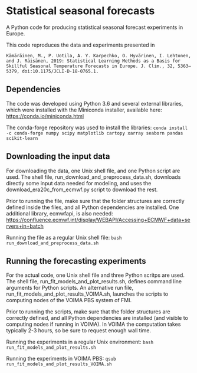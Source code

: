 # Statistical seasonal forecasts
A Python code for producing statistical seasonal forecast experiments in Europe.

This code reproduces the data and experiments presented in 

`Kämäräinen, M., P. Uotila, A. Y. Karpechko, O. Hyvärinen, I. Lehtonen, and J. Räisänen, 2019: Statistical Learning Methods as a Basis for Skillful Seasonal Temperature Forecasts in Europe. J. Clim., 32, 5363–5379, doi:10.1175/JCLI-D-18-0765.1.`

## Dependencies
The code was developed using Python 3.6 and several external libraries,
which were installed with the Miniconda installer, available here:
https://conda.io/miniconda.html

The conda-forge repository was used to install the libraries:
`conda install -c conda-forge numpy scipy matplotlib cartopy xarray seaborn pandas scikit-learn`

## Downloading the input data  
For downloading the data, one Unix shell file, and one Python script are used.
The shell file, run_download_and_preprocess_data.sh, downloads directly some input data 
needed for modeling, and uses the download_era20c_from_ecmwf.py script to download the rest.

Prior to running the file, make sure that the folder structures are correctly defined inside 
the files, and all Python dependencies are installed. One additional library, ecmwfapi, 
is also needed:
https://confluence.ecmwf.int/display/WEBAPI/Accessing+ECMWF+data+servers+in+batch

Running the file as a regular Unix shell file:
`bash run_download_and_preprocess_data.sh`

## Running the forecasting experiments
For the actual code, one Unix shell file and three Python scritps are used.
The shell file, run_fit_models_and_plot_results.sh, defines command line arguments 
for Python scripts. An alternative run file, run_fit_models_and_plot_results_VOIMA.sh, 
launches the scripts to computing nodes of the VOIMA PBS system of FMI. 

Prior to running the scripts, make sure that the folder structures are correctly defined, and all
Python dependencies are installed (and visible to computing nodes if running in VOIMA). 
In VOIMA the computation takes typically 2-3 hours, so be sure to request enough wall time.

Running the experiments in a regular Unix environment:
`bash run_fit_models_and_plot_results.sh`

Running the experiments in VOIMA PBS:
`qsub run_fit_models_and_plot_results_VOIMA.sh`
